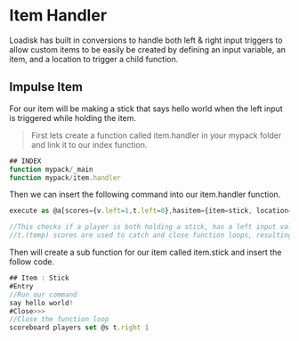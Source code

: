 # **Item Handler**
Loadisk has built in conversions to handle both left & right input triggers to allow custom items to be easily be created by defining an input variable, an item, and a location to trigger a child function.


## **Impulse Item**

For our item will be making a stick that says hello world when the left input is triggered while holding the item. 

> First lets create a function called item.handler in your mypack folder and link it to our index function.
```js
## INDEX 
function mypack/_main 
function mypack/item.handler
```

Then we can insert the following command into our item.handler function.

```js
execute as @a[scores={v.left=1,t.left=0},hasitem={item=stick, location=slot.weapon.mainhand}] run /function mypack/item.test

//This checks if a player is both holding a stick, has a left input value of 1 and a temporary input value of 0.
//t.(temp) scores are used to catch and close function loops, resulting in a single execution of the command.
```

Then will create a sub function for our item called item.stick and insert the follow code.

```js
## Item : Stick
#Entry
//Run our command
say hello world!
#Close>>>
//Close the function loop
scoreboard players set @s t.right 1
```